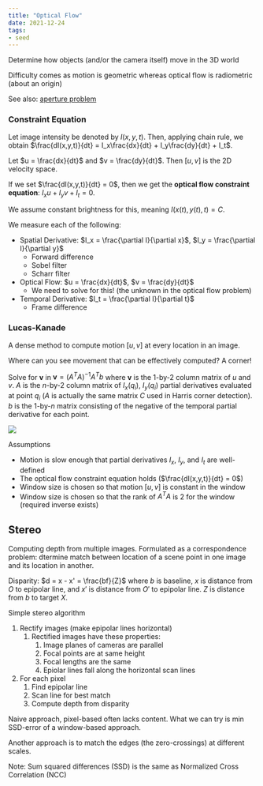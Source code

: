 ```yaml
---
title: "Optical Flow"
date: 2021-12-24
tags:
- seed
---
```


Determine how objects (and/or the camera itself) move in the 3D world

Difficulty comes as motion is geometric whereas optical flow is radiometric (about an origin)

See also: [aperture problem](thoughts/aperture%20problem.md)

### Constraint Equation
Let image intensity be denoted by $I(x,y,t)$. Then, applying chain rule, we obtain $\frac{dI(x,y,t)}{dt} = I_x\frac{dx}{dt} + I_y\frac{dy}{dt} + I_t$.

Let $u = \frac{dx}{dt}$ and $v = \frac{dy}{dt}$. Then $[u, v]$ is the 2D velocity space.

If we set $\frac{dI(x,y,t)}{dt} = 0$, then we get the **optical flow constraint equation**: $I_xu+I_yv + I_t=0$.

We assume constant brightness for this, meaning $I(x(t), y(t), t) = C$.

We measure each of the following:
- Spatial Derivative: $I_x = \frac{\partial I}{\partial x}$, $I_y = \frac{\partial I}{\partial y}$
	- Forward difference
	- Sobel filter
	- Scharr filter
- Optical Flow: $u = \frac{dx}{dt}$, $v = \frac{dy}{dt}$
	- We need to solve for this! (the unknown in the optical flow problem)
- Temporal Derivative: $I_t = \frac{\partial I}{\partial t}$
	- Frame difference

### Lucas-Kanade
A dense method to compute motion $[u,v]$ at every location in an image.

Where can you see movement that can be effectively computed? A corner!

Solve for $\mathbf v$ in $\mathbf v = (A^TA)^{-1}A^Tb$ where $\mathbf v$ is the 1-by-2 column matrix of $u$ and $v$. $A$ is the $n$-by-2 column matrix of $I_x(q_i)$, $I_y(q_i)$ partial derivatives evaluated at point $q_i$ ($A$ is actually the same matrix $C$ used in Harris corner detection). $b$ is the 1-by-$n$ matrix consisting of the negative of the temporal partial derivative for each point.

![](/thoughts/images/lucas-kanade.png)

Assumptions
- Motion is slow enough that partial derivatives $I_x$, $I_y$, and $I_t$ are well-defined
- The optical flow constraint equation holds ($\frac{dI(x,y,t)}{dt} = 0$)
- Window size is chosen so that motion $[u,v]$ is constant in the window
- Window size is chosen so that the rank of $A^TA$ is 2 for the window (required inverse exists)

## Stereo
Computing depth from multiple images. Formulated as a correspondence problem: dtermine match between location of a scene point in one image and its location in another.

Disparity: $d = x - x' = \frac{bf}{Z}$ where $b$ is baseline, $x$ is distance from $O$ to epipolar line, and $x'$ is distance from $O'$ to epipolar line. $Z$ is distance from $b$ to target $X$. 

Simple stereo algorithm
1. Rectify images (make epipolar lines horizontal)
	1. Rectified images have these properties:
		1. Image planes of cameras are parallel
		2. Focal points are at same height
		3. Focal lengths are the same
		4. Epiolar lines fall along the horizontal scan lines
2. For each pixel
	1. Find epipolar line
	2. Scan line for best match
	3. Compute depth from disparity

Naive approach, pixel-based often lacks content. What we can try is min SSD-error of a window-based approach.

Another approach is to match the edges (the zero-crossings) at different scales.

Note: Sum squared differences (SSD) is the same as Normalized Cross Correlation (NCC)